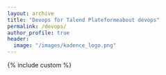 ```yaml
---
layout: archive
title: "Devops for Talend Plateformeabout devops"
permalink: /devops/
author_profile: true
header:
  image: "/images/kadence_logo.png"
---
```

{% include custom %}

